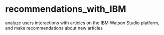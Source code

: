 # recommendations_with_IBM
analyze users interactions with articles on the IBM Watson Studio platform, and make recommendations about new articles

